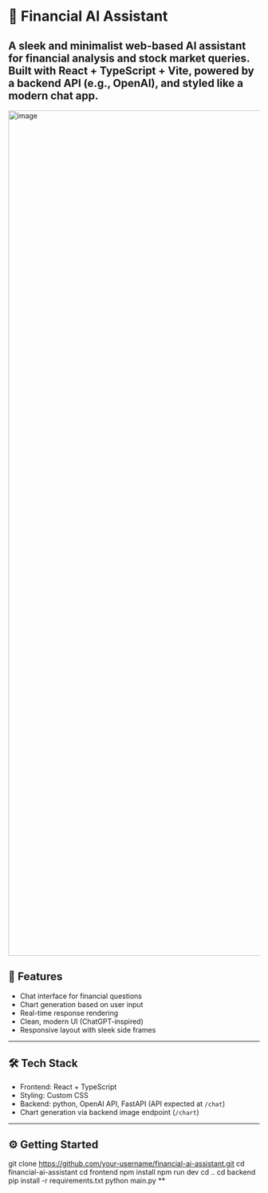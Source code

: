 # 💬 Financial AI Assistant

A sleek and minimalist web-based AI assistant for financial analysis and stock market queries. Built with **React + TypeScript + Vite**, powered by a backend API (e.g., OpenAI), and styled like a modern chat app.      
---
<img width="1695" alt="image" src="https://github.com/user-attachments/assets/3180bf8b-d2f6-4780-8387-ab190da03b33" />


## 🚀 Features

- Chat interface for financial questions
- Chart generation based on user input
- Real-time response rendering
- Clean, modern UI (ChatGPT-inspired)
- Responsive layout with sleek side frames

---

## 🛠 Tech Stack

- Frontend: React + TypeScript
- Styling: Custom CSS
- Backend: python, OpenAI API, FastAPI (API expected at `/chat`)
- Chart generation via backend image endpoint (`/chart`)

---

## ⚙️ Getting Started

git clone https://github.com/your-username/financial-ai-assistant.git
cd financial-ai-assistant
cd frontend
npm install
npm run dev
cd ..
cd backend
pip install -r requirements.txt
python main.py
**
